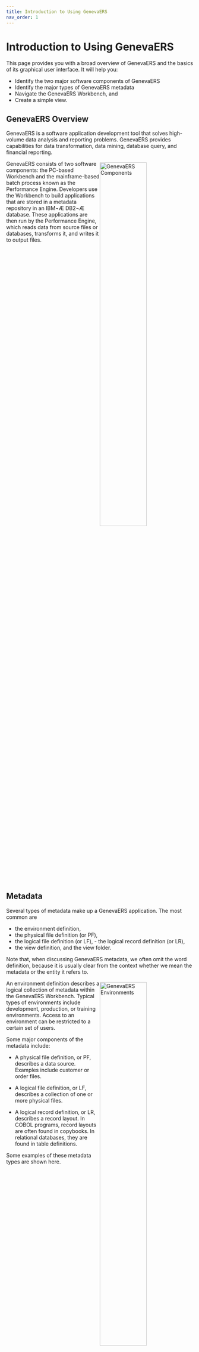 ```yaml
---
title: Introduction to Using GenevaERS
nav_order: 1
---
```


# Introduction to Using GenevaERS

This page provides you with a broad overview of GenevaERS and the basics of its graphical user interface. It will help you: 
- Identify the two major software components of GenevaERS
- Identify the major types of GenevaERS metadata
- Navigate the GenevaERS Workbench, and
- Create a simple view.  

## GenevaERS Overview

GenevaERS is a software application development tool that solves high-volume data analysis and reporting problems. GenevaERS provides capabilities for data transformation, data mining, database query, and financial reporting.

<div style="clear: right" > <img style="float: right;" width="50%" vspace="5" alt="GenevaERS Components" src=images/Module1-Introduction-to-Views/Module1_Slide4.jpeg title="GenevaERS Components"/> 

GenevaERS consists of two software components: the PC-based Workbench and the mainframe-based batch process known as the Performance Engine. Developers use the Workbench to build applications that are stored in a metadata repository in an IBM¬Æ  DB2¬Æ  database. These applications are then run by the Performance Engine, which reads data from source files or databases, transforms it, and writes it to output files.

<div style="clear: right" > 

## Metadata
Several types of metadata make up a GenevaERS application. The most common are 
- the environment definition, 
- the physical file definition (or PF), 
- the logical file definition (or LF), - the logical record definition (or LR), 
- the view definition, and the view folder.  

Note that, when discussing GenevaERS metadata, we often omit the word definition, because it is usually clear from the context whether we mean the metadata or the entity it refers to.  

<div style="clear: right" > <img style="float: right;" width="50%" vspace="5" alt="GenevaERS Environments" src=images/Module1-Introduction-to-Views/Module1_Slide6.jpeg title="GenevaERS Environments"/>

An environment definition describes a logical collection of metadata within the GenevaERS Workbench. Typical types of environments include development, production, or training environments. Access to an environment can be restricted to a certain set of users.  

Some major components of the metadata include:
- A physical file definition, or PF, describes a data source. Examples include customer or order files. 

- A logical file definition, or LF, describes a collection of one or more physical files. 

- A logical record definition, or LR, describes a record layout. In COBOL programs, record layouts are often found in copybooks. In relational databases, they are found in table definitions.

Some examples of these metadata types are shown here. 

<div style="clear: right" > <img style="float: right;" width="50%" vspace="5" alt="GenevaERS Metadata" src=images/Module1-Introduction-to-Views/Module1_Slide7.jpeg title="GenevaERS Metadata"/> 

- A logical record for a customer is used to map data to a customer logical file. The customer logical file refers to data in a customer physical file.  
- An order logical record is used to map data from a logical file named ORDER_001, which refers to data in a single physical file named ORDER_001.  
- The order logical record can also be used to map data from a logical file named ORDER_ALL. ORDER ALL refers to a collection of order physical files.

<div style="clear: right" > 

## Views


<img style="float: right;" width="50%" vspace="5" src=images/Module1-Introduction-to-Views/Module1_Slide8.jpeg title="GenevaERS View Folders" alt="GenevaERS View Folders"/>

A view definition describes a data transformation. It is analogous to a program or a query. Views are the basic units of work that are performed by the Performance Engine.  

Views are often grouped together into view folders for ease of maintenance. View folders are often named for a particular developer or function. Security can be applied to view folders to prevent unauthorized access.  

<div style="clear: right" > 

## Workbench
The GenevaERS Workbench is used to add, change, and delete GenevaERS metadata. 
<img style="float: right" width="50%" vspace="5" alt="GenevaERS Workbench" src=images/Module1-Introduction-to-Views/Module1_Slide9.jpeg title="GenevaERS Workbench"/> 


It contains a menu and toolbar, and consists of multiple display areas, or frames.  

- The Navigator area displays the types of metadata available.  

- The Metadata List area displays a list of items for the selected metadata type.  

- And the Editor area is the part of the screen where you modify metadata items.

### Views and Folders
<div style="clear: right" > <img style="float: right;" width="50%" vspace="5" alt="GenevaERS Workbench" src=images/Module1-Introduction-to-Views/Module1_Slide10.jpeg title="GenevaERS Workbench"/>

By expanding the View Folders item in the Navigator area, you can see a list of all view folders.  

The contents of the selected folder are displayed in the Metadata List area. 

From there, you can select a view for editing and the view will be displayed in the Editor area.

### View Properties
View information is displayed on two separate screens:
<div style="clear: right" > <img style="float: right;" width="50%" vspace="5" alt="GenevaERS Properties" src=images/Module1-Introduction-to-Views/Module1_Slide11.jpeg title="GenevaERS Properties"/>

- The View Editor screen, where you can define specific data transformations.
- The View Properties screen, where you can modify information that applies to the whole view.  

<div style="clear: right" > <img style="float: right;" width="50%" vspace="5" alt="GenevaERS Output" src=images/Module1-Introduction-to-Views/Module1_Slide12.jpeg title="GenevaERS Output"/>

You use the General tab on the View Properties screen to specify the output format, flat file or hardcopy report, and other related information.  

This tab also displays information about when the view was created and last modified and by whom.  

<div style="clear: right" > <img style="float: right;" width="50%" vspace="5" alt="GenevaERS Folder" src=images/Module1-Introduction-to-Views/Module1_Slide13.jpeg title="GenevaERS Folder"/>

In addition, the General tab displays the name of the view folder where the view is stored.   

<div style="clear: right" > <img style="float: right;" width="50%" vspace="5" alt="GenevaERS Advanced Features" src=images/Module1-Introduction-to-Views/Module1_Slide14.jpeg title="GenevaERS Advanced Features"/>

You can access advanced features on the Extract Phase tab and the Format Phase tab. You can open these tabs by single-clicking them.  

<div style="clear: right" > <img style="float: right;" width="50%" vspace="5" alt="GenevaERS Toggle" src=images/Module1-Introduction-to-Views/Module1_Slide15.jpeg title="GenevaERS Toggle"/>

You can toggle back and forth between the View Properties screen and the View Editor screen by clicking the first icon in the Editor area toolbar, or by pressing the F9 key. 

### View Editor
<div style="clear: right" > <img style="float: right; " width="50%" vspace="5" alt="GenevaERS View Editor" src=images/Module1-Introduction-to-Views/Module1_Slide16.jpeg title="GenevaERS View Editor"/>

In View Editor mode, the Workbench displays several frames of view information.  

<div style="clear: right" > <img style="float: right;" width="50%" vspace="5" alt="GenevaERS View Editor Grid" src=images/Module1-Introduction-to-Views/Module1_Slide17.jpeg title="GenevaERS View Editor Grid"/>
The View Editor grid displays the characteristics of view output columns. These characteristics include the data type, the length, and the alignment, such as left, right, or center.  

<div style="clear: right" > <img style="float: right;" width="50%" vspace="5" alt="GenevaERS Source Properties" src=images/Module1-Introduction-to-Views/Module1_Slide18.jpeg title="GenevaERS Source Properties"/>

You can display information about the data source for the view by right-clicking a blue cell in the View Editor grid. This information includes the logical record and the logical file.  

<div style="clear: right" > <img style="float: right;" width="50%" vspace="5" alt="GenevaERS Column Properties" src=images/Module1-Introduction-to-Views/Module1_Slide19.jpeg title="GenevaERS Column Properties"/>

To open a frame showing the column source properties, you right-click a green cell. The source of a column‚Äôs data can be a field in the source file, a constant, a lookup value, or the result of a formula.  

<div style="clear: right" > <img style="float: right;" width="50%" vspace="5" alt="GenevaERS Edit Functions" src=images/Module1-Introduction-to-Views/Module1_Slide20.jpeg title="GenevaERS Edit Functions"/>

The View Editor incorporates several functions, such as inserting a column or activating a view. You can run a View Editor function in several ways: 
- Select it from the Edit menu or the Action menu for the Workbench
- Left-click the function icon on the View Editor toolbar 
- Right-click in the View Editor grid and select the function from the pop-up menu 
- Or press the appropriate key combination, which is noted on the Workbench menu and the pop-up menu.  

Choose whichever technique you prefer.  

<div style="clear: right" > <img style="float: right;" width="50%" vspace="5" alt="GenevaERS Edit New Source" src=images/Module1-Introduction-to-Views/Module1_Slide21.jpeg title="GenevaERS Edit New Source"/>

To add a new view source, you right-click on the grid to display the pop-up menu, and then select Insert and View Source.  

<div style="clear: right" > <img style="float: right;" width="50%" vspace="5" alt="GenevaERS Edit New Source 2" src=images/Module1-Introduction-to-Views/Module1_Slide22.jpeg title="GenevaERS Edit New Source 2"/>

The Insert View Source window opens. You can select from a list of data sources in the window.  

<div style="clear: right" > 

## Example View

<img  style="float: right;" width="50%" vspace="5" alt="GenevaERS Programming" src=images/Module1-Introduction-to-Views/Module1_Slide24.jpeg title="GenevaERS Programming"/>

Now let’s take what you’ve learned and create your own view. 

The following example is a simple data transformation, reading data from the ORDER001 file and writing out only the Order ID, Customer ID, and Total Amount fields.  

If we were to code a conventional program, we would:
- Define the file attributes
- Define the record layouts
- Code the business logic
- Compile the program
- Link the program and
- Run the program

<div style="clear: right" > <img style="float: right;" width="50%" vspace="5" alt="GenevaERS View Example" src=images/Module1-Introduction-to-Views/Module1_Slide25.jpeg title="GenevaERS View Example"/>

With the GenevaERS tool, the first three steps are performed in the Workbench and the last three are performed for you by the Performance Engine.  

<div style="clear: right" > <img style="float: right;" width="50%" vspace="5" alt="GenevaERS View Example 2" src=images/Module1-Introduction-to-Views/Module1_Slide26.jpeg title="GenevaERS View Example 2"/>

Defining files and records will be covered in the GenevaERS training module entitled "Creating Metadata." T

The Performance Engine will be introduced in the Performance Engine Overview module. The topic of coding business logic will be introduced in the next few slides.  

In the example described in the following slides, metadata has been pre-populated in the Workbench for ease of instruction.  


To create a new view, click the Administration menu, select New and then select View.
<div style="clear: right" > <img style="float: right;" width="50%" vspace="5" alt="GenevaERS View Example Start" src=images/Module1-Introduction-to-Views/Module1_Slide27.jpeg title="GenevaERS View Example Start"/>


The View Properties tab opens.  

<div style="clear: right" > <img style="float: right;" width="50%" vspace="5" alt="GenevaERS View Example Properties" src=images/Module1-Introduction-to-Views/Module1_Slide28.jpeg title="GenevaERS View Example Properties"/>

Enter a descriptive name for the view, such as Simple_Transformation_View Note that embedded spaces are not allowed in names, so you must use underscores to separate words. Next, clear the Format Phase check box; this feature is not needed for this simple view.

<div style="clear: right" > <img style="float: right;" width="50%" vspace="5" alt="GenevaERS View Example Name" src=images/Module1-Introduction-to-Views/Module1_Slide29.jpeg title="GenevaERS View Example Name"/>

To display the View Editor Grid, select Show Grid or Properties, from the Edit menu (Alternatively, you can click the toolbar icon or press the F9 key). 

<div style="clear: right" > <img style="float: right;" width="50%" vspace="5" alt="GenevaERS View Example Editor" src=images/Module1-Introduction-to-Views/Module1_Slide30.jpeg title="GenevaERS View Example Editor"/>

From the Edit menu, select Insert, and then select View Source (Alternatively, you can right-click and select Insert and then select View Source from the pop-up menu, or you can press the Shift key and the Insert key). The Insert View Source window opens.
<div style="clear: right" > <img style="float: right;" width="50%" vspace="5" alt="GenevaERS View Example Source" src=images/Module1-Introduction-to-Views/Module1_Slide31.jpeg title="GenevaERS View Example Source"/>

From the Logical Record list, select ORDER. Then, from the Logical File list, select ORDER_001.  

<div style="clear: right" > <img style="float: right;" width="50%" vspace="5" alt="GenevaERS View Example Source 2" src=images/Module1-Introduction-to-Views/Module1_Slide32.jpeg title="GenevaERS View Example Source 2"/>

From the Edit menu, select Add Column (Alternatively, you can click the plus sign icon on the toolbar or press Alt and the Insert key). A new column is added to the grid.  
<div style="clear: right" > <img style="float: right;" width="50%" vspace="5" alt="GenevaERS View Example Column" src=images/Module1-Introduction-to-Views/Module1_Slide33.jpeg title="GenevaERS View Example Column"/>

Click the green cell. The Column Source Properties frame opens on the right.  

<div style="clear: right" > <img style="float: right;" width="50%" vspace="5" alt="GenevaERS View Example Source Properties" src=images/Module1-Introduction-to-Views/Module1_Slide34.jpeg title="GenevaERS View Example Source Properties"/>

In the Column Source Type field, click the list box and select Source File Field.  

<div style="clear: right" > <img style="float: right;" width="50%" vspace="5" alt="GenevaERS View Example Field Type" src=images/Module1-Introduction-to-Views/Module1_Slide35.jpeg title="GenevaERS View Example Feild Type"/>

In the Column Source Value field, click the list box and select ORDER_ID.   

<div style="clear: right" > <img style="float: right;" width="50%" vspace="5" alt="GenevaERS View Example Value" src=images/Module1-Introduction-to-Views/Module1_Slide36.jpeg title="GenevaERS View Example Value"/>

Repeat the previous steps to add columns for Customer ID and Order Total Amount. Then save the view by selecting Save from the File menu, or by clicking the Save icon in the Workbench toolbar, or by pressing Control and S.  

<div style="clear: right" > <img style="float: right;"  width="50%" vspace="5"  alt="GenevaERS View Example Repeat" src=images/Module1-Introduction-to-Views/Module1_Slide37.jpeg title="GenevaERS View Example Repeat"/>

To activate the view, use any of these methods: 
Select Activate from the Action menu
Press the Activate icon on the View Editor toolbar
Press F5.  

<div style="clear: right" > <img style="float: right;" width="50%" vspace="5" alt="GenevaERS View Example Complete" src=images/Module1-Introduction-to-Views/Module1_Slide38.jpeg title="GenevaERS View Example Complete"/>

The view title bar now displays the word "Active". Save the view again to preserve this active state. The view is now ready to be run.


<div style="clear: right" >
# Links

Place following text in the topic:  
    ````
    [Topic A](TopicA)
    ````

The link displays as:   
[Topic A](TopicA)